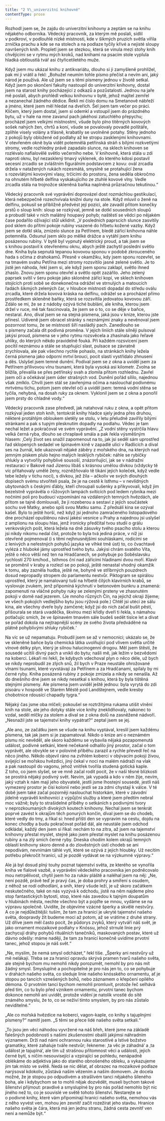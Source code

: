```yaml
---
title: "2 V\_univerzitní knihovně"
contentType: prose
---
```


<section>

Rozhodl jsem se, že zajdu do univerzitní knihovny a zeptám se na knihu nějakého odborníka. Vědecký pracovník, za kterým mě poslali, sídlil v podkroví, v podlouhlé nízké místnosti, kde v šikmých pruzích světla vířila zrníčka prachu a kde se na stolech a na podlaze tyčily křivé a nejisté sloupy navršených knih. Propletl jsem se stezkou, která se vinula mezi stohy knih chvějícími se v rytmu mých kroků, nad knihami na psacím stole vyplula hladká obtloustlá tvář asi čtyřicetiletého muže.

Když jsem mu ukázal knihu z antikvariátu, dlouho si ji zamyšleně prohlížel, pak mi ji vrátil a řekl: „Bohužel neumím tohle písmo přečíst a nevím ani, jaký národ je používá. Ale už jsem se s těmi písmeny jednou v životě setkal. Když jsem po skončení fakulty nastoupil do univerzitní knihovny, dostal jsem na starost knihy pocházející z odkazů a pozůstalostí. Jednou na jaře mě poslali, abych prohlédl velkou knihovnu v bytě, jehož majitel zemřel a nezanechal žádného dědice. Řekli mi číslo domu na Smetanově nábřeží a jméno, které jsem měl hledat na dveřích. Šel jsem tam večer po práci. Klíčem, který jsem dostal, jsem si odemkl a vstoupil jsem do prázdného bytu, už v hale na mne zavanul pach jakéhosi zatuchlého přepychu; procházel jsem velkými místnostmi, všude bylo plno titěrných kovových sošek nahých žen, chrtů a koní, všude se povalovaly povadlé polštáře, zplihle visely volány a třásně, krabatily se uvolněné potahy. Stěny jednoho z pokojů byly obložené od podlahy až ke stropu zasklenými knihovnami. V otevřeném okně byla vidět potemnělá petřínská stráň s bílými rozkvetlými stromy, vedle rozhledny právě zapadalo slunce, na sklech knihoven se rozlévalo nafialovělé světlo večerního nebe. V knihovně, která stála u zdi naproti oknu, byl nezasklený tmavý výklenek, do kterého kdosi postavil secesní zrcadlo se zvláštním figurálním podstavcem z kovu: ovál zrcadla držela v natažených rukách rozesmátá, smyslně se protahující žena s rozevlátými kovovými vlasy, trčícími do prostoru, žena seděla obkročmo na ohnutém hřbetě delfína vyskakujícího ze ztuhlé kovové vlny. Vedle zrcadla stála na trojnožce skleněná baňka naplněná průzračnou tekutinou.“

Vědecký pracovník své vyprávění doprovázel dost rozmáchlou gestikulací, která nebezpečně rozechvívala knižní duny na stole. Když mluvil o ženě na delfínu, pokusil se přibližně předvést její pozici, ale zavadil přitom konečky prstů o sloup knih: sloup se rozkýval, jemně se dotkl sousedních sloupů a probudil také v nich malátný houpavý pohyb; naštěstí se vědci po nějakém čase podařilo ožívající stůl uklidnit. „V posledních paprscích slunce zasvítily pod sklem do přítmí pokoje rubíny vsazené do hřbetu kožené vazby. Když jsem se dotkl skla, zmizelo slunce za Petřínem, bledě zářící knihovna náhle potemněla. Odsunul jsem sklo po mělké drážce a vytáhl jsem knihu posázenou rubíny. V bytě byl vypnutý elektrický proud, a tak jsem se s knihou postavil k otevřenému oknu, abych ještě zachytil poslední světlo dne. Kniha byla sepnutá tepanou kovovou sponou v podobě zkrouceného hada s očima z drahokamů. Přesně v okamžiku, kdy jsem sponu rozevřel, se na tmavém svahu Petřína mezi stromy rozsvítilo jasné zelené světlo. Je to jistě jen náhoda, řekl jsem si, ale když jsem sponu zaklapl, světlo ihned zhaslo. Znovu jsem sponu otevřel a světlo opět zazářilo. Jeho zelený paprsek svítil v šeru pokoje jako skloněné zářící kopí, ve sklech knihoven stojících proti sobě se donekonečna odrážel ve strnulých a matoucích řadách šikmých zelených čar, v hloubce místnosti dopadal do středu oválu zrcadla, které držela kovová kráska na delfínu, odrážel se a procházel přímo prostředkem skleněné baňky, která se rozsvítila jedovatou kovovou září. Zdálo se mi, že se z nádoby ozývá tiché bublání, ale kniha, kterou jsem držel v ruce, mě tak fascinovala, že jsem se o to, co se děje v baňce, nestaral. Ano, díval jsem se na stejná písmena, jaká jsou v knize, kterou jste přinesl. Udiveně jsem obracel stránky s neznámými znaky a nevěnoval jsem pozornost tomu, že se místností šíří nasládlý pach. Zanedlouho se s písmeny začala dít podivná proměna. V jejich liniích stále silněji pulsoval jakýsi proud, písmena se v jeho rytmu rozsvěcela a zhasínala jako řeřavé uhlíky, do kterých někdo pravidelně fouká. Při každém rozsvícení jsem pocítil neznámou a stále se stupňující slast, pulsace se závratně zrychlovala, ale pak všechno rychle pohaslo, na stránkách knihy ležela černá písmena jako odporní mrtví brouci, pocit slasti vystřídalo zhnusení a děs. Uslyšel jsem temné dunění. Podíval jsem se z okna a uviděl jsem za Petřínem přílivovou vlnu tsunami, která byla vysoká asi kilometr. Zvolna se blížila, převalila se přes petřínský svah a zlomila přitom rozhlednu. Zavřel jsem oči a očekával jsem úder strašných vod. Dunění pořád sílilo, najednou však zmlklo. Chvíli jsem stál se zavřenýma očima a naslouchal podivnému mrtvému tichu, potom jsem otevřel oči a uviděl jsem: temná vodní stěna se tyčila, nehybná, na dosah ruky za oknem. Vyklonil jsem se z okna a ponořil jsem prsty do chladné vody.“

Vědecký pracovník zase předvedl, jak natahoval ruku z okna, a opět přitom rozkýval jeden stoh knih, tentokrát knihy hladce sjely jedna přes druhou, některé protáhlým obloukem sletěly se stolu, v letu přeludně zavířily bílými stránkami a pak s tupým plesknutím dopadly na podlahu. Vědec je tam nechal ležet a pokračoval ve svém vyprávění. „Z vodní stěny vystrčila hlavu velká černá ryba, dlouho se chraplavě smála a pak řekla výsměšným hlasem: ‚Celý život ses snažil zapomenout na to, jak jsi seděl sám uprostřed řad sklopených sedadel ve špinavém kině v zapadlé ulici v Radlicích a díval ses na žurnál, kde ukazovali nějaké záběry z mořského dna, na kterých nad jemným pískem plulo hejno malých lesklých rybiček: náhle se rybičky shlukly a vytvořily pohyblivé sousoší, znázorňující, jak se v nádražní restauraci v Bakově nad Jizerou líbáš s krásnou umělou dívkou (vždycky tě víc přitahovaly umělé ženy, rozněžňovalo tě tikání jejich koleček, když vedle tebe ležely v tichu noci), s dívkou, jež žila – ačkoliv ve svých dlouhých dopisech svému stvořiteli psala, že je na cestě k Isthmu – v nevlídných ubytovnách s českými ďábly, kteří chroupali sušenky a přikyvovali, když jim bezelstně vyprávěla o růžových lampách svítících pod ledem rybníka mezi nočními poli pro budoucí vzpomínání na vzdálených temných hvězdách, ale přitom se tajně domlouvali, že ji rozeberou a sestaví z jejích součástek sochu své Matky, anebo spíš svou Matku samu. Z předsálí kina se ozýval kašel. Bylo to ještě horší, než když jsi jednoho zamračeného listopadového dne procházel opuštěnou návsí jakési vesnice u Prahy a najednou jsi uslyšel z amplionu na sloupu hlas, jenž ironicky předčítal tvou studii o grálu venkovských pošt, která ležela na dně zásuvky tvého psacího stolu a kterou jsi nikdy nikomu nedal číst, protože to byla tvá jediná práce, v níž jsi otevřeně pojmenoval (i s těmi nejhnusnějšími souhláskami, rodícími se z lenivých a neřestných pohybů jazyka ve vlhké tmě úst) to, co čvachtavě vylézá z hluboké jámy uprostřed tvého bytu. Jakýsi chrám svatého Víta, ještě o něco větší než ten na Hradčanech, se pohybuje po Soběslavsku rychlostí 270 km/hod., Isthmos ční nad zářícími hladinami dvou moří. Klavír se proměnil v kraby a rozlezl se po pokoji, ještě nenastal vhodný okamžik k tomu, aby zazněla hudba, ještě ne, bohyně ve stříbrných pouzdrech dosud nepropadly stropem do parlamentu nestvůr. Piktogram se spirálou uprostřed, který je namalovaný tuší na hřbetě čilých klavírních krabů, se vyslovuje zvukem, jenž připomíná kýchnutí v betonovém bunkru a znamená: zapomenutí na vláčné pohyby ruky se zelenými prsteny ve zhasnutém pokoji v domě nad jezerem. (Je mnoho různých Čín, na jejichž okraji žijeme; ve všech pokojích vedlejšího bytu jsou rýžová pole.) Chtěl jsi utéci ze sálu kina, ale všechny dveře byly zamčené; když jsi do nich začal bušit pěstí, přišourala se stará uvaděčka, škvírou mezi křídly dveří ti řekla, s námahou potlačujíc smích, že ve špinavém tmavém sále budeš sedět tisíce let a dívat se pořád dokola na nejtrapnější scény ze svého života předváděné na plátně pohyblivými shluky rybiček.‘

Na víc se už nepamatuju. Probudil jsem se až v nemocnici; ukázalo se, že ve skleněné baňce byla chemická látka uvolňující pod vlivem světla určité vlnové délky plyn, který je silnou halucinogenní drogou. Měl jsem štěstí, že sousedé ucítili divný pach a vnikli do bytu; našli mě, jak ležím v bezvědomí na koberci. Lékaři mi řekli, že kdybych vdechoval plyn o něco déle, už bych se nikdy neprobudil ze zlých snů, žil bych v Praze neustále ohrožované vlnami tsunami, které vyvstávají za Petřínem a za Hradčanami, spílaly by mi černé ryby. Kniha posázená rubíny z pokoje zmizela a nikdy se nenašla. Až do dnešního dne jsem se nikdy nesetkal s knihou, která by byla tištěná stejnými písmeny. Ale písmena jsem uviděl ještě jednou: byla vyrytá do zdi pisoáru v hospodě ve Starém Městě pod Landštejnem, vedle kresby chobotnice rdousící chapadly tygra.“

Nějaký čas jsme oba mlčeli; pokoušel se roztržitýma rukama utišit vlnění knih na stole, ale jeho dotyky stále více knihy zneklidňovaly, nakonec to vzdal, seděl mlčky za stolem a díval se z okna dolů na zasněžené nádvoří. „Nesnažil jste se tajemství knihy vypátrat?“ zeptal jsem se jej.

„Ale ano, ze začátku jsem se všude na knihu vyptával, kreslil jsem každému písmena, tak jak jsem si je zapamatoval. Nikdo o knize ani o neznámém písmu nic nevěděl, ale skoro každému se vybavila nějaká pozapomenutá událost, podivné setkání, které nečekaně odhalilo jiný prostor, začal o tom vyprávět, ale obvykle se v polovině příběhu zarazil a rychle převedl řeč na něco jiného. Někdo objevil ráno na zvlhlém koberci v obývacím pokoji živou, svíjející se mořskou hvězdici, jiný čekal v noci na malém nádraží na vlak a pak nastoupil do vagonu, jehož vnitřek tvořila studená gotická kaple. Z toho, co jsem slyšel, se ve mně začal rodit pocit, že v naší těsné blízkosti se prostírá nějaký podivný svět. Nevím, jak vypadá a kdo v něm žije, nevím, jaký vztah k nám mají jeho obyvatelé, jestli jsme lhostejní sousedé, jestli náš vymezený prostor je čísi kolonií nebo jestli se za zdmi chystají k válce. V té době jsem také začal pozorněji naslouchat historkám, které v závodní jídelně vyprávěli knihovníci z výpůjční služby a které jsem předtím nebral moc vážně; byly to strašidelné příběhy o setkáních s podivnými tvory v neprozkoumaných divokých koutech knihovny. Nechal jsem se tenkrát poprvé zavést k okrajům těch ponurých končin, díval jsem se do chodeb, které vedly do tmy, a říkal si: hned příští den se vypravím na cestu, dojdu na konec chodby a budu pokračovat pořád dál, ale neustále jsem odchod odkládal, každý den jsem si říkal: nechám to na zítra, až jsem na tajemství knihovny přestal myslet, stejně jako jsem přestal myslet na knihu posázenou rubíny a na zlý smích černé ryby. Dneska chodím kolem okrajů temných oblastí knihovny skoro denně a do zlověstných ústí chodeb se ani nepodívám, nevnímám táhlé vytí, které se ozývá z jejich hloubky. Už necítím potřebu překročit hranici, už je pozdě vydávat se na výzkumné výpravy.“

Ale já byl dosud plný touhy poznat tajemství světa, ze kterého se vynořila kniha ve fialové vazbě, a vyprávění vědeckého pracovníka jen podněcovalo mou netrpělivost, chytil jsem ho za rukáv pláště a naléhal jsem na něj: „Ne, není pozdě, právě teď je pravý čas, je doba prohry a smíření s osudem, z něhož se rodí odhodlání, a sníh, který všude leží, je už skoro začátkem neskutečného, také on nás vyzývá k odchodu, jistě na něm najdeme plno stop fantastických bytostí, stop, které nás zavedou k tajným doupatům v hlubinách města, nechte všechno být a pojďte se mnou, vydáme se na výpravu společně. Uvidíte, že objevíme vzácné šperky a skvělé nestvůry. A co je nejdůležitější: tuším, že tam za hranicí je ukryté tajemství našeho světa, doopravdy žít budeme moci až potom, až se vrátíme z druhé strany. Už dříve jsem měl často pocit, že půdorys zvyků, který vytváří náš svět, je jako ornament mozaikové podlahy v Knóssu, jehož strnulé linie prý zachycují dráhy pohybů rituálních tanečníků, maskovaných postav, které už dávno odešly: máme naději, že tam za hranicí konečně uvidíme prvotní tanec, jehož stopou je náš svět.“

„Ne, myslím, že nemá smysl odcházet,“ řekl tiše. „Šperky ani nestvůry už mě nelákají. Třeba se za hranicí opravdu skrývá pramen tvarů našeho světa, ale stejně bychom mu nemohli nikdy porozumět, nemohl by pro nás mít žádný smysl. Smysluplné a pochopitelné je pro nás jen to, co se pohybuje v drahách našeho světa, co sleduje linie našeho knósského ornamentu, ať je stopou po tancích vznešených bohů, nebo záznamem o křepčení opilého démona. O prvotním tanci bychom nemohli promluvit, protože řeč selhává před tím, co tu bylo před vznikem ornamentu, prvotní tanec bychom dokonce nemohli ani uvidět, protože vidění je natolik vrostlé do sítě známého smyslu, že to, co se neživí tímto smyslem, by pro nás zůstalo neviditelné.“

„Ale co mořská hvězdice na koberci, vagon-kaple, co knihy s tajuplnými písmeny?“ namítl jsem. „S těmi se přece lidé našeho světa setkali.“

„To jsou jen věci náhodou vyvržené na náš břeh, které jsme na základě falešných podobností s našimi zkušenostmi obalili jakýmsi náhradním významem. Drží nad námi ochrannou ruku starostlivé a lstivé božstvo gramatiky, které zahaluje tváře nestvůr; řekneme: ‚ta věc je záhadná‘ a ‚ta událost je tajuplná‘, ale tím už strašnou přítomnost věci a události, jejich černé bytí, s ničím nesouvisející a vzpírající se pohledu, nenápadně oblékáme do adjektiva jako do starého obnošeného obleku, a vykazujeme jim tak místo ve světě. Nedá se nic dělat, ať obrazec na mozaikové podlaze narýsoval kdokoliv, zůstává naším vězením a naším domovem. Je docela možné, že je stopou po odpudivém a strašlivém tanci nějakého šíleného boha, ale i kdybychom se to mohli nějak dozvědět, museli bychom takové šílenství přijmout: pravdivé a smysluplné by pro nás pořád nemohlo být nic jiného než to, co je souvislé ve světě tohoto šílenství. Nestarejte se o podivné knihy, které vám připomínají hranici našeho světa, nemohou vás z něho vyvést ven, mohou jen zevnitř začít rozežírat jeho stavbu. Hranice našeho světa je čára, která má jen jednu stranu, žádná cesta zevnitř ven není a nemůže být.“

</section>
